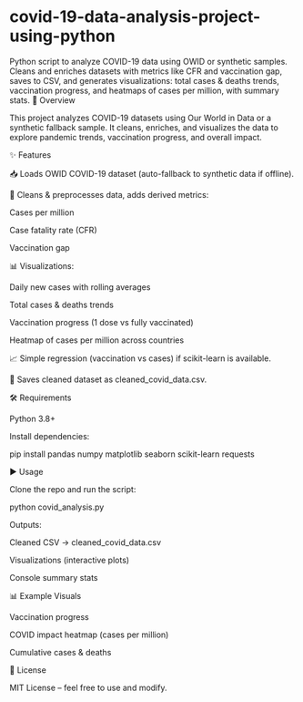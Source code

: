 # covid-19-data-analysis-project-using-python
Python script to analyze COVID-19 data using OWID or synthetic samples. Cleans and enriches datasets with metrics like CFR and vaccination gap, saves to CSV, and generates visualizations: total cases &amp; deaths trends, vaccination progress, and heatmaps of cases per million, with summary stats.
📌 Overview

This project analyzes COVID-19 datasets using Our World in Data
 or a synthetic fallback sample.
It cleans, enriches, and visualizes the data to explore pandemic trends, vaccination progress, and overall impact.

✨ Features

📥 Loads OWID COVID-19 dataset (auto-fallback to synthetic data if offline).

🧹 Cleans & preprocesses data, adds derived metrics:

Cases per million

Case fatality rate (CFR)

Vaccination gap

📊 Visualizations:

Daily new cases with rolling averages

Total cases & deaths trends

Vaccination progress (1 dose vs fully vaccinated)

Heatmap of cases per million across countries

📈 Simple regression (vaccination vs cases) if scikit-learn is available.

💾 Saves cleaned dataset as cleaned_covid_data.csv.

🛠 Requirements

Python 3.8+

Install dependencies:

pip install pandas numpy matplotlib seaborn scikit-learn requests

▶️ Usage

Clone the repo and run the script:

python covid_analysis.py


Outputs:

Cleaned CSV → cleaned_covid_data.csv

Visualizations (interactive plots)

Console summary stats

📊 Example Visuals

Vaccination progress

COVID impact heatmap (cases per million)

Cumulative cases & deaths

📜 License

MIT License – feel free to use and modify.
